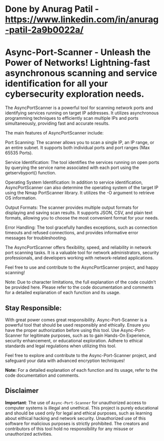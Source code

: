 # Done by Anurag Patil - https://www.linkedin.com/in/anurag-patil-2a9b0022a/
# Async-Port-Scanner - Unleash the Power of Networks! Lightning-fast asynchronous scanning and service identification for all your cybersecurity exploration needs.

The AsyncPortScanner is a powerful tool for scanning network ports and identifying services running on target IP addresses. It utilizes asynchronous programming techniques to efficiently scan multiple IPs and ports simultaneously, providing fast and accurate results.

The main features of AsyncPortScanner include:

Port Scanning: The scanner allows you to scan a single IP, an IP range, or an entire subnet. It supports both individual ports and port ranges (Max 65535 Ports).

Service Identification: The tool identifies the services running on open ports by querying the service name associated with each port using the getservbyport() function.

Operating System Identification: In addition to service identification, AsyncPortScanner can also determine the operating system of the target IP using the Nmap PortScanner library. It utilizes the -O argument to retrieve OS information.

Output Formats: The scanner provides multiple output formats for displaying and saving scan results. It supports JSON, CSV, and plain text formats, allowing you to choose the most convenient format for your needs.

Error Handling: The tool gracefully handles exceptions, such as connection timeouts and refused connections, and provides informative error messages for troubleshooting.

The AsyncPortScanner offers flexibility, speed, and reliability in network port scanning tasks. It is a valuable tool for network administrators, security professionals, and developers working with network-related applications.

Feel free to use and contribute to the AsyncPortScanner project, and happy scanning!

Note: Due to character limitations, the full explanation of the code couldn't be provided here. Please refer to the code documentation and comments for a detailed explanation of each function and its usage.

## Stay Responsible:

With great power comes great responsibility. Async-Port-Scanner is a powerful tool that should be used responsibly and ethically. Ensure you have the proper authorization before using this tool. Use Async-Port-Scanner for legitimate purposes, such as to gain Hands-On Experience, security enhancement, or educational exploration. Adhere to ethical standards and legal regulations when utilizing this tool.

Feel free to explore and contribute to the Async-Port-Scanner project, and safeguard your data with advanced encryption techniques!

**Note:** For a detailed explanation of each function and its usage, refer to the code documentation and comments.

## Disclaimer

**Important**: The use of `Async-Port-Scanner` for unauthorized access to computer systems is illegal and unethical. This project is purely educational and should be used only for legal and ethical purposes, such as learning about eithical hacking and network security. Unauthorized use of this software for malicious purposes is strictly prohibited. The creators and contributors of this tool hold no responsibility for any misuse or unauthorized activities.
